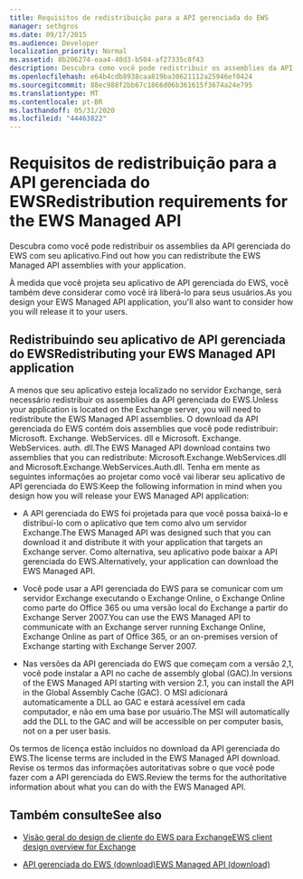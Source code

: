 ```yaml
---
title: Requisitos de redistribuição para a API gerenciada do EWS
manager: sethgros
ms.date: 09/17/2015
ms.audience: Developer
localization_priority: Normal
ms.assetid: 8b206274-eaa4-40d3-b504-af27335c8f43
description: Descubra como você pode redistribuir os assemblies da API gerenciada do EWS com seu aplicativo.
ms.openlocfilehash: e64b4cdb8938caa819ba30621112a25946ef0424
ms.sourcegitcommit: 88ec988f2bb67c1866d06b361615f3674a24e795
ms.translationtype: MT
ms.contentlocale: pt-BR
ms.lasthandoff: 05/31/2020
ms.locfileid: "44463822"
---
```

# <a name="redistribution-requirements-for-the-ews-managed-api"></a><span data-ttu-id="562d2-103">Requisitos de redistribuição para a API gerenciada do EWS</span><span class="sxs-lookup"><span data-stu-id="562d2-103">Redistribution requirements for the EWS Managed API</span></span>

<span data-ttu-id="562d2-104">Descubra como você pode redistribuir os assemblies da API gerenciada do EWS com seu aplicativo.</span><span class="sxs-lookup"><span data-stu-id="562d2-104">Find out how you can redistribute the EWS Managed API assemblies with your application.</span></span>
  
<span data-ttu-id="562d2-105">À medida que você projeta seu aplicativo de API gerenciada do EWS, você também deve considerar como você irá liberá-lo para seus usuários.</span><span class="sxs-lookup"><span data-stu-id="562d2-105">As you design your EWS Managed API application, you'll also want to consider how you will release it to your users.</span></span> 
  
## <a name="redistributing-your-ews-managed-api-application"></a><span data-ttu-id="562d2-106">Redistribuindo seu aplicativo de API gerenciada do EWS</span><span class="sxs-lookup"><span data-stu-id="562d2-106">Redistributing your EWS Managed API application</span></span>

<span data-ttu-id="562d2-107">A menos que seu aplicativo esteja localizado no servidor Exchange, será necessário redistribuir os assemblies da API gerenciada do EWS.</span><span class="sxs-lookup"><span data-stu-id="562d2-107">Unless your application is located on the Exchange server, you will need to redistribute the EWS Managed API assemblies.</span></span> <span data-ttu-id="562d2-108">O download da API gerenciada do EWS contém dois assemblies que você pode redistribuir: Microsoft. Exchange. WebServices. dll e Microsoft. Exchange. WebServices. auth. dll.</span><span class="sxs-lookup"><span data-stu-id="562d2-108">The EWS Managed API download contains two assemblies that you can redistribute: Microsoft.Exchange.WebServices.dll and Microsoft.Exchange.WebServices.Auth.dll.</span></span> <span data-ttu-id="562d2-109">Tenha em mente as seguintes informações ao projetar como você vai liberar seu aplicativo de API gerenciada do EWS:</span><span class="sxs-lookup"><span data-stu-id="562d2-109">Keep the following information in mind when you design how you will release your EWS Managed API application:</span></span>
  
- <span data-ttu-id="562d2-110">A API gerenciada do EWS foi projetada para que você possa baixá-lo e distribuí-lo com o aplicativo que tem como alvo um servidor Exchange.</span><span class="sxs-lookup"><span data-stu-id="562d2-110">The EWS Managed API was designed such that you can download it and distribute it with your application that targets an Exchange server.</span></span> <span data-ttu-id="562d2-111">Como alternativa, seu aplicativo pode baixar a API gerenciada do EWS.</span><span class="sxs-lookup"><span data-stu-id="562d2-111">Alternatively, your application can download the EWS Managed API.</span></span>
    
- <span data-ttu-id="562d2-112">Você pode usar a API gerenciada do EWS para se comunicar com um servidor Exchange executando o Exchange Online, o Exchange Online como parte do Office 365 ou uma versão local do Exchange a partir do Exchange Server 2007.</span><span class="sxs-lookup"><span data-stu-id="562d2-112">You can use the EWS Managed API to communicate with an Exchange server running Exchange Online, Exchange Online as part of Office 365, or an on-premises version of Exchange starting with Exchange Server 2007.</span></span>
    
- <span data-ttu-id="562d2-113">Nas versões da API gerenciada do EWS que começam com a versão 2,1, você pode instalar a API no cache de assembly global (GAC).</span><span class="sxs-lookup"><span data-stu-id="562d2-113">In versions of the EWS Managed API starting with version 2.1, you can install the API in the Global Assembly Cache (GAC).</span></span> <span data-ttu-id="562d2-114">O MSI adicionará automaticamente a DLL ao GAC e estará acessível em cada computador, e não em uma base por usuário.</span><span class="sxs-lookup"><span data-stu-id="562d2-114">The MSI will automatically add the DLL to the GAC and will be accessible on per computer basis, not on a per user basis.</span></span>
    
<span data-ttu-id="562d2-115">Os termos de licença estão incluídos no download da API gerenciada do EWS.</span><span class="sxs-lookup"><span data-stu-id="562d2-115">The license terms are included in the EWS Managed API download.</span></span> <span data-ttu-id="562d2-116">Revise os termos das informações autoritativas sobre o que você pode fazer com a API gerenciada do EWS.</span><span class="sxs-lookup"><span data-stu-id="562d2-116">Review the terms for the authoritative information about what you can do with the EWS Managed API.</span></span>
  
## <a name="see-also"></a><span data-ttu-id="562d2-117">Também consulte</span><span class="sxs-lookup"><span data-stu-id="562d2-117">See also</span></span>


- [<span data-ttu-id="562d2-118">Visão geral do design de cliente do EWS para Exchange</span><span class="sxs-lookup"><span data-stu-id="562d2-118">EWS client design overview for Exchange</span></span>](ews-client-design-overview-for-exchange.md)
    
- [<span data-ttu-id="562d2-119">API gerenciada do EWS (download)</span><span class="sxs-lookup"><span data-stu-id="562d2-119">EWS Managed API (download)</span></span>](https://aka.ms/ews-managed-api-readme)
    

